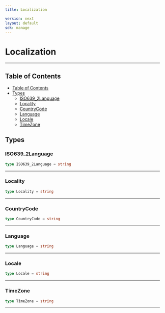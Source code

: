 ```yaml
---
title: Localization

version: next
layout: default
sdk: manage
---
```


# Localization

---

## Table of Contents

- [Table of Contents](#table-of-contents)
- [Types](#types)
  - [ISO639_2Language](#isolanguage)
  - [Locality](#locality)
  - [CountryCode](#countrycode)
  - [Language](#language)
  - [Locale](#locale)
  - [TimeZone](#timezone)

## Types

### ISO639_2Language

```typescript
type ISO639_2Language = string
```

---

### Locality

```typescript
type Locality = string
```

---

### CountryCode

```typescript
type CountryCode = string
```

---

### Language

```typescript
type Language = string
```

---

### Locale

```typescript
type Locale = string
```

---

### TimeZone

```typescript
type TimeZone = string
```

---
